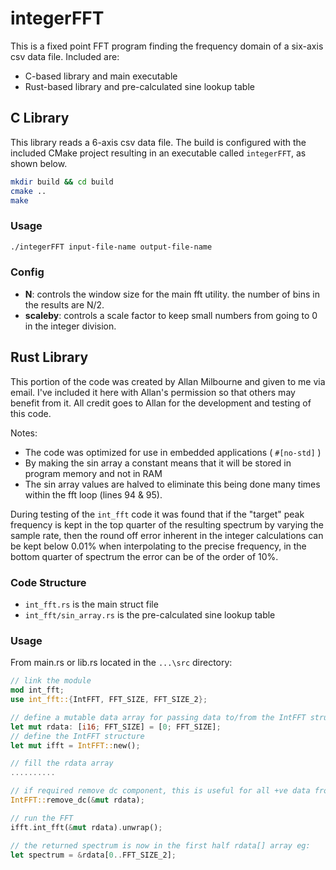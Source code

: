 # integerFFT
This is a fixed point FFT program finding the frequency domain of a six-axis csv data file.
Included are:
- C-based library and main executable
- Rust-based library and pre-calculated sine lookup table

## C Library
This library reads a 6-axis csv data file. The build is configured with the included CMake
project resulting in an executable called `integerFFT`, as shown below.

```bash
mkdir build && cd build
cmake ..
make
```

### Usage
```bash
./integerFFT input-file-name output-file-name
```

### Config

- **N**: controls the window size for the main fft utility. the number of bins in the results are N/2.
- **scaleby**: controls a scale factor to keep small numbers from going to 0 in the integer division.

## Rust Library
This portion of the code was created by Allan Milbourne and given to me via email. I've
included it here with Allan's permission so that others may benefit from it.
All credit goes to Allan for the development and testing of this code.

Notes:
- The code was optimized for use in embedded applications ( `#[no-std]` )
- By making the sin array a constant means that it will be stored in program memory and not in RAM
- The sin array values are halved to eliminate this being done many times within the fft loop (lines 94 & 95).

During testing of the `int_fft` code it was found that if the "target" peak frequency is kept in
the top quarter of the resulting spectrum by varying the sample rate, then the round off error
inherent in the integer calculations can be kept below 0.01% when interpolating to the precise
frequency, in the bottom quarter of spectrum the error can be of the order of 10%.

### Code Structure
- `int_fft.rs` is the main struct file
- `int_fft/sin_array.rs` is the pre-calculated sine lookup table

### Usage
From main.rs or lib.rs located in the `...\src` directory:

```rust
// link the module
mod int_fft;
use int_fft::{IntFFT, FFT_SIZE, FFT_SIZE_2};

// define a mutable data array for passing data to/from the IntFFT struct
let mut rdata: [i16; FFT_SIZE] = [0; FFT_SIZE];
// define the IntFFT structure
let mut ifft = IntFFT::new();

// fill the rdata array
..........

// if required remove dc component, this is useful for all +ve data from an ADC
IntFFT::remove_dc(&mut rdata);

// run the FFT
ifft.int_fft(&mut rdata).unwrap();

// the returned spectrum is now in the first half rdata[] array eg:
let spectrum = &rdata[0..FFT_SIZE_2];
```

